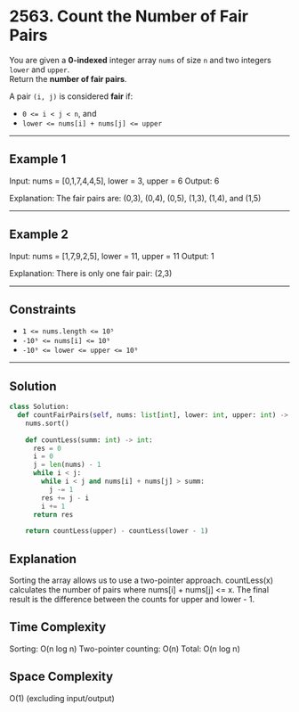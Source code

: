 # 2563. Count the Number of Fair Pairs

You are given a **0-indexed** integer array `nums` of size `n` and two integers `lower` and `upper`.  
Return the **number of fair pairs**.

A pair `(i, j)` is considered **fair** if:

- `0 <= i < j < n`, and  
- `lower <= nums[i] + nums[j] <= upper`

---

## Example 1

Input: nums = [0,1,7,4,4,5], lower = 3, upper = 6
Output: 6

Explanation:
The fair pairs are:
(0,3), (0,4), (0,5), (1,3), (1,4), and (1,5)


---

## Example 2


Input: nums = [1,7,9,2,5], lower = 11, upper = 11
Output: 1

Explanation:
There is only one fair pair: (2,3)



---

## Constraints

- `1 <= nums.length <= 10⁵`  
- `-10⁹ <= nums[i] <= 10⁹`  
- `-10⁹ <= lower <= upper <= 10⁹`  

---

##  Solution

```python
class Solution:
  def countFairPairs(self, nums: list[int], lower: int, upper: int) -> int:
    nums.sort()
    
    def countLess(summ: int) -> int:
      res = 0
      i = 0
      j = len(nums) - 1
      while i < j:
        while i < j and nums[i] + nums[j] > summ:
          j -= 1
        res += j - i
        i += 1
      return res
    
    return countLess(upper) - countLess(lower - 1)
```
 <h2> Explanation</h2>

Sorting the array allows us to use a two-pointer approach.
countLess(x) calculates the number of pairs where nums[i] + nums[j] <= x.
The final result is the difference between the counts for upper and lower - 1.
<h2>Time Complexity</h2>

Sorting: O(n log n)
Two-pointer counting: O(n)
Total: O(n log n)
<h2>Space Complexity</h2>

O(1) (excluding input/output)